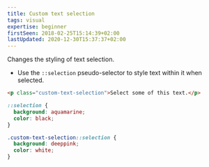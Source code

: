 ```yaml
---
title: Custom text selection
tags: visual
expertise: beginner
firstSeen: 2018-02-25T15:14:39+02:00
lastUpdated: 2020-12-30T15:37:37+02:00
---
```


Changes the styling of text selection.

- Use the `::selection` pseudo-selector to style text within it when selected.

```html
<p class="custom-text-selection">Select some of this text.</p>
```

```css
::selection {
  background: aquamarine;
  color: black;
}

.custom-text-selection::selection {
  background: deeppink;
  color: white;
}
```
